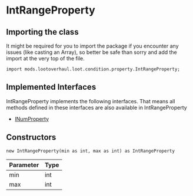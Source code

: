 # IntRangeProperty

## Importing the class

It might be required for you to import the package if you encounter any issues (like casting an Array), so better be safe than sorry and add the import at the very top of the file.
```zenscript
import mods.lootoverhaul.loot.condition.property.IntRangeProperty;
```


## Implemented Interfaces
IntRangeProperty implements the following interfaces. That means all methods defined in these interfaces are also available in IntRangeProperty

- [INumProperty](/mods/lootoverhaul/loot/condition/property/INumProperty)

## Constructors


```zenscript
new IntRangeProperty(min as int, max as int) as IntRangeProperty
```
| Parameter | Type |
|-----------|------|
| min       | int  |
| max       | int  |



